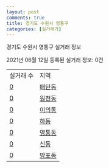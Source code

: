 ```yaml
---
layout: post
comments: true
title: 경기도 수원시 영통구
categories: [실거래가]
---
```


경기도 수원시 영통구 실거래 정보

2021년 06월 12일 등록된 실거래 정보: 0건


<table>
  <tr>
    <td>실거래 수</td>
    <td>지역</td>
  </tr>

  
  <tr>
    <td><a href="4111710100.html">0</a></td>
    <td><a href="4111710100.html">매탄동</a></td>
  </tr>
    

  <tr>
    <td><a href="4111710200.html">0</a></td>
    <td><a href="4111710200.html">원천동</a></td>
  </tr>
    

  <tr>
    <td><a href="4111710300.html">0</a></td>
    <td><a href="4111710300.html">이의동</a></td>
  </tr>
    

  <tr>
    <td><a href="4111710400.html">0</a></td>
    <td><a href="4111710400.html">하동</a></td>
  </tr>
    

  <tr>
    <td><a href="4111710500.html">0</a></td>
    <td><a href="4111710500.html">영통동</a></td>
  </tr>
    

  <tr>
    <td><a href="4111710600.html">0</a></td>
    <td><a href="4111710600.html">신동</a></td>
  </tr>
    

  <tr>
    <td><a href="4111710700.html">0</a></td>
    <td><a href="4111710700.html">망포동</a></td>
  </tr>
    


</table>
    